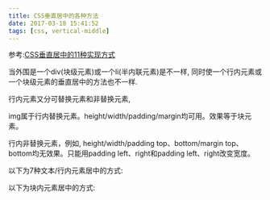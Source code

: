 ```yaml
---
title: CSS垂直居中的各种方法
date: 2017-03-18 15:41:52
tags: [css, vertical-middle]
---
```


参考:[CSS垂直居中的11种实现方式](http://www.cnblogs.com/zhouhuan/p/vertical_center.html)

当外围是一个div(块级元素)或一个li(半内联元素)是不一样, 同时使一个行内元素或一个块级元素的垂直居中的方法也不一样.

行内元素又分可替换元素和非替换元素,

img属于行内替换元素。height/width/padding/margin均可用。效果等于块元素。

行内非替换元素，例如, height/width/padding top、bottom/margin top、bottom均无效果。只能用padding left、right和padding left、right改变宽度。

以下为7种文本/行内元素居中的方式:
<script async src="//jsfiddle.net/xmoyking/hrogresy/2/embed/result,html,css/"></script>

以下为块内元素居中的方式:
<script async src="//jsfiddle.net/xmoyking/333uy8h6/2/embed/result,html,css/"></script>